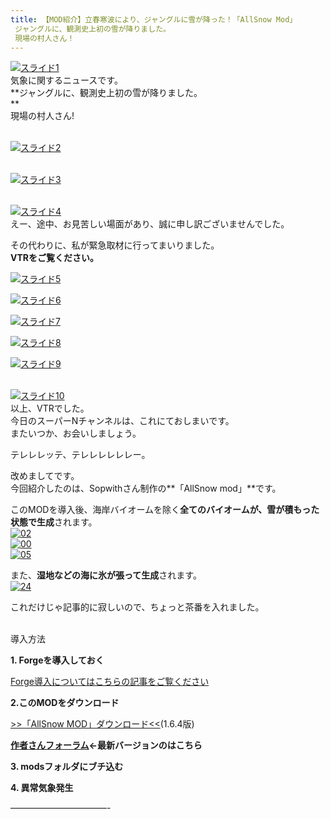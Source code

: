 ```yaml
---
title: 【MOD紹介】立春寒波により、ジャングルに雪が降った！「AllSnow Mod」
 ジャングルに、観測史上初の雪が降りました。
 現場の村人さん！
---
```


[![スライド1](https://cdn-ak.f.st-hatena.com/images/fotolife/s/sasigume/20210208/20210208140150.jpg)  
](#5/0/50bbfa34.jpg "スライド1")気象に関するニュースです。  
**ジャングルに、観測史上初の雪が降りました。  
**  
現場の村人さん!

   
[![スライド2](https://cdn-ak.f.st-hatena.com/images/fotolife/s/sasigume/20210208/20210208175448.jpg)](#f/2/f2ce2b68.jpg "スライド2")

   
[![スライド3](https://cdn-ak.f.st-hatena.com/images/fotolife/s/sasigume/20210208/20210208162838.jpg)](#d/d/ddffeab5.jpg "スライド3")

   
[![スライド4](https://cdn-ak.f.st-hatena.com/images/fotolife/s/sasigume/20210208/20210208155057.jpg)  
](#b/7/b719f8a4.jpg "スライド4")えー、途中、お見苦しい場面があり、誠に申し訳ございませんでした。

その代わりに、私が緊急取材に行ってまいりました。  
**VTRをご覧ください。**

[![スライド5](https://cdn-ak.f.st-hatena.com/images/fotolife/s/sasigume/20210208/20210208141121.jpg)](#5/a/5aa8ce0a.jpg "スライド5")

[![スライド6](https://cdn-ak.f.st-hatena.com/images/fotolife/s/sasigume/20210208/20210208133703.jpg)](#3/a/3a41cbd0.jpg "スライド6")

[![スライド7](https://cdn-ak.f.st-hatena.com/images/fotolife/s/sasigume/20210208/20210208154614.jpg)](#b/2/b2c6c755.jpg "スライド7")

[![スライド8](https://cdn-ak.f.st-hatena.com/images/fotolife/s/sasigume/20210208/20210208083416.jpg)](#3/2/32b0a047.jpg "スライド8")

[![スライド9](https://cdn-ak.f.st-hatena.com/images/fotolife/s/sasigume/20210208/20210208134407.jpg)](#4/1/41accaac.jpg "スライド9")

   
[![スライド10](https://cdn-ak.f.st-hatena.com/images/fotolife/s/sasigume/20210208/20210208151439.jpg)](#9/4/9490fd84.jpg "スライド10")  
以上、VTRでした。  
今日のスーパーNチャンネルは、これにておしまいです。  
またいつか、お会いしましょう。

テレレレッテ、テレレレレレレー。

改めましてです。  
今回紹介したのは、Sopwithさん制作の**「AllSnow mod」**です。

このMODを導入後、海岸バイオームを除く**全てのバイオームが、雪が積もった状態で生成**されます。  
[![02](https://cdn-ak.f.st-hatena.com/images/fotolife/s/sasigume/20210208/20210208152146.png)  
](#9/b/9bba17da.png "02")[![00](https://cdn-ak.f.st-hatena.com/images/fotolife/s/sasigume/20210208/20210208140438.png)](#5/4/5428ff61.png "00")  
[![05](https://cdn-ak.f.st-hatena.com/images/fotolife/s/sasigume/20210208/20210208174624.png)](#e/a/eabcfd44.png "05")

また、**湿地などの海に氷が張って生成**されます。  
[![24](https://cdn-ak.f.st-hatena.com/images/fotolife/s/sasigume/20210208/20210208154329.png)](#a/f/affa1f75.png "24")

これだけじゃ記事的に寂しいので、ちょっと茶番を入れました。  
 

導入方法  

**1\. Forgeを導入しておく**

[Forge導入についてはこちらの記事をご覧ください](/new-way-to-install-mod/)

**2.このMODをダウンロード**

[\>>「AllSnow MOD」ダウンロード<<](http://goo.gl/4UCTt)(1.6.4版)

**[作者さんフォーラム](http://www.minecraftforum.net/topic/1729582-164-forge-allsnow-mod-snow-worlds/)←最新バージョンのはこちら**

**3\. modsフォルダにブチ込む**

**4\. 異常気象発生** 

———————————-
